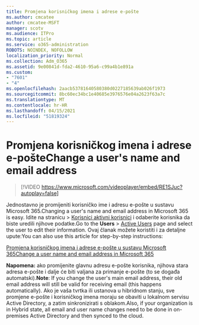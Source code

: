 ```yaml
---
title: Promjena korisničkog imena i adrese e-pošte
ms.author: cmcatee
author: cmcatee-MSFT
manager: scotv
ms.audience: ITPro
ms.topic: article
ms.service: o365-administration
ROBOTS: NOINDEX, NOFOLLOW
localization_priority: Normal
ms.collection: Adm_O365
ms.assetid: 9e00841d-fda2-4610-95a6-c99a4b1e891a
ms.custom:
- "7601"
- "4"
ms.openlocfilehash: 2aacb53781640580380d0227185639ab026f1973
ms.sourcegitcommit: 8bc60ec34bc1e40685e3976576e04a2623f63a7c
ms.translationtype: MT
ms.contentlocale: hr-HR
ms.lasthandoff: 04/15/2021
ms.locfileid: "51819324"
---
```

# <a name="change-a-users-name-and-email-address"></a><span data-ttu-id="9e9fe-102">Promjena korisničkog imena i adrese e-pošte</span><span class="sxs-lookup"><span data-stu-id="9e9fe-102">Change a user's name and email address</span></span>

> [!VIDEO https://www.microsoft.com/videoplayer/embed/RE1SJuc?autoplay=false]

<span data-ttu-id="9e9fe-103">Jednostavno je promijeniti korisničko ime i adresu e-pošte u sustavu Microsoft 365.</span><span class="sxs-lookup"><span data-stu-id="9e9fe-103">Changing a user's name and email address in Microsoft 365 is easy.</span></span> <span data-ttu-id="9e9fe-104">Idite  na stranicu \> [Korisnici aktivni korisnici](https://go.microsoft.com/fwlink/p/?linkid=834822) i odaberite korisnika da biste uredili njihove podatke.</span><span class="sxs-lookup"><span data-stu-id="9e9fe-104">Go to the **Users** \> [Active Users](https://go.microsoft.com/fwlink/p/?linkid=834822) page and select the user to edit their information.</span></span> <span data-ttu-id="9e9fe-105">Ovaj članak možete koristiti i za detaljne upute:</span><span class="sxs-lookup"><span data-stu-id="9e9fe-105">You can also use this article for step-by-step instructions:</span></span>
  
[<span data-ttu-id="9e9fe-106">Promjena korisničkog imena i adrese e-pošte u sustavu Microsoft 365</span><span class="sxs-lookup"><span data-stu-id="9e9fe-106">Change a user name and email address in Microsoft 365</span></span>](https://docs.microsoft.com/microsoft-365/admin/add-users/change-a-user-name-and-email-address)
  
 <span data-ttu-id="9e9fe-107">**Napomena:** ako promijenite glavnu adresu e-pošte korisnika, njihova stara adresa e-pošte i dalje će biti valjana za primanje e-pošte (to se događa automatski).</span><span class="sxs-lookup"><span data-stu-id="9e9fe-107">**Note**: If you change the user's main email address, their old email address will still be valid for receiving email (this happens automatically).</span></span> <span data-ttu-id="9e9fe-108">Ako je vaša tvrtka ili ustanova u hibridnom stanju, sve promjene e-pošte i korisničkog imena moraju se obaviti u lokalnom servisu Active Directory, a zatim sinkronizirati s oblakom.</span><span class="sxs-lookup"><span data-stu-id="9e9fe-108">Also, if your organization is in Hybrid state, all email and user name changes need to be done in on-premises Active Directory and then synced to the cloud.</span></span>